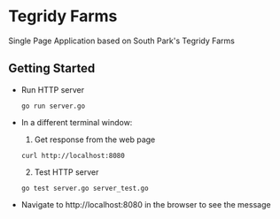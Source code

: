 # Tegridy Farms

Single Page Application based on South Park's Tegridy Farms

## Getting Started

+ Run HTTP server

  `go run server.go`

+ In a different terminal window:

  1. Get response from the web page

    `curl http://localhost:8080`

  2. Test HTTP server

    `go test server.go server_test.go`

+ Navigate to http://localhost:8080 in the browser to see the message
